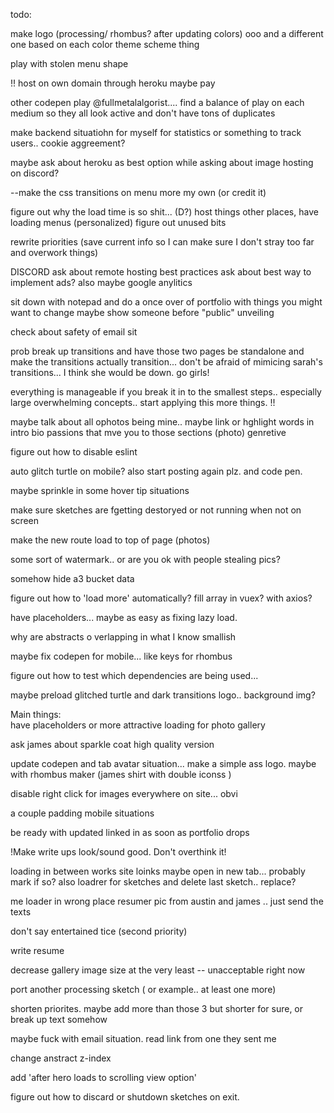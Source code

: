 todo:

make logo (processing/ rhombus? after updating colors) ooo and a different one based on each color theme scheme thing 

play with stolen menu shape

!! host on own domain through heroku
maybe pay

other codepen play @fullmetalalgorist....
find a balance of play on each medium so they all look active and don't have tons of duplicates

make backend situatiohn for myself for statistics or something to track users.. cookie aggreement?

maybe ask about heroku as best option while asking about image hosting on discord?

--make the css transitions on menu more my own (or credit it)

figure out why the load time is so shit... (D?) host things other places, have loading menus (personalized)
figure out unused bits

rewrite  priorities (save current info so I can make sure I don't stray too far and overwork things)

DISCORD
ask about remote hosting best practices
ask about best way to implement ads?
also maybe google anylitics

sit down with notepad and do a once over of portfolio with things you might want to change maybe show someone before "public" unveiling

check about safety of email sit

prob break up transitions and have those two pages be standalone and make the transitions actually transition... don't be afraid of mimicing sarah's transitions... I think she would be down.  go girls!

everything is manageable if you break it in to the smallest steps.. especially large overwhelming concepts.. start applying this more things. !!

maybe talk about all ophotos being mine.. maybe link or hghlight words in intro bio passions that mve you to those sections (photo) genretive

figure out how to disable eslint 

 auto glitch turtle on mobile?  also start posting again plz. and code pen.

 maybe sprinkle in some hover tip situations

 make sure sketches are fgetting destoryed or not running when not  on screen

 make the  new route load to top of page  (photos)

some sort of watermark.. or are you ok with people stealing pics?

somehow hide a3 bucket data

figure out how to 'load more' automatically? fill array in vuex? with axios? 

have placeholders... maybe as easy as fixing lazy load.


why are abstracts o verlapping in  what I know smallish

maybe fix codepen for mobile... like keys for rhombus

figure out how to test which dependencies are being used...

maybe preload glitched turtle and dark transitions logo.. background  img?

Main things:  
have placeholders or more attractive loading for photo gallery

ask james about sparkle coat high quality version

update codepen and tab avatar situation... make a simple ass logo. maybe with rhombus maker 
(james shirt with double iconss )


disable right click for images everywhere on site... obvi



a couple padding mobile situations

be ready with updated linked in as soon as portfolio  drops

!Make write ups look/sound good. Don't overthink it!

loading in between works site loinks maybe open in new tab... probably mark if so? also loadrer for sketches and delete last sketch.. replace?

me loader in wrong place
resumer pic from austin and james .. just send the texts

don't say entertained tice (second priority)

write resume

decrease gallery image size at the very least -- unacceptable right now

port another processing sketch ( or example.. at least one more)

shorten priorites.  maybe add more than those 3 but shorter for sure, or break up text somehow


maybe fuck with email situation. read link  from one they sent me

change anstract z-index

add 'after hero loads to scrolling view option'

figure out how to discard or shutdown sketches on exit.